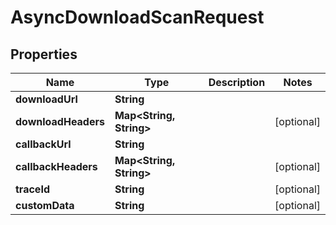 

# AsyncDownloadScanRequest


## Properties

| Name | Type | Description | Notes |
|------------ | ------------- | ------------- | -------------|
|**downloadUrl** | **String** |  |  |
|**downloadHeaders** | **Map&lt;String, String&gt;** |  |  [optional] |
|**callbackUrl** | **String** |  |  |
|**callbackHeaders** | **Map&lt;String, String&gt;** |  |  [optional] |
|**traceId** | **String** |  |  [optional] |
|**customData** | **String** |  |  [optional] |



